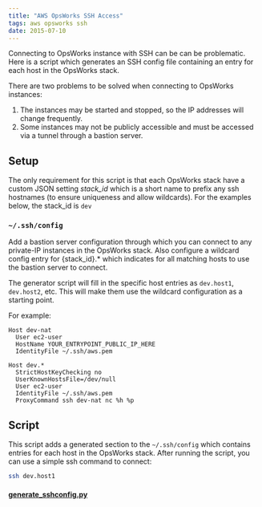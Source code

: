```yaml
---
title: "AWS OpsWorks SSH Access"
tags: aws opsworks ssh
date: 2015-07-10
---
```



Connecting to OpsWorks instance with SSH can be can be problematic. Here is a script which generates an SSH config file containing an entry for each host in the OpsWorks stack.

There are two problems to be solved when connecting to OpsWorks instances:

1. The instances may be started and stopped, so the IP addresses will change frequently.
2. Some instances may not be publicly accessible and must be accessed via a tunnel through a bastion server.

## Setup

The only requirement for this script is that each OpsWorks stack have a custom JSON setting *stack_id* which is a short name to prefix any ssh hostnames (to ensure uniqueness and allow wildcards). For the examples below, the stack_id is `dev`

### `~/.ssh/config`
Add a bastion server configuration through which you can connect to any private-IP instances in the OpsWorks stack.
Also configure a wildcard config entry for {stack_id}.* which indicates for all matching hosts to use the bastion server to connect.

The generator script will fill in the specific host entries as `dev.host1`, `dev.host2`, etc. This will make them use the wildcard configuration as a starting point.

For example:

~~~ text
Host dev-nat
  User ec2-user
  HostName YOUR_ENTRYPOINT_PUBLIC_IP_HERE
  IdentityFile ~/.ssh/aws.pem

Host dev.*
  StrictHostKeyChecking no
  UserKnownHostsFile=/dev/null
  User ec2-user
  IdentityFile ~/.ssh/aws.pem
  ProxyCommand ssh dev-nat nc %h %p
~~~

## Script

This script adds a generated section to the `~/.ssh/config` which contains entries for each host in the OpsWorks stack.
After running the script, you can use a simple ssh command to connect:

~~~ bash
ssh dev.host1
~~~

#### [generate_sshconfig.py](https://github.com/idlerun/opsworks-ssh/blob/master/generate_sshconfig.py)
